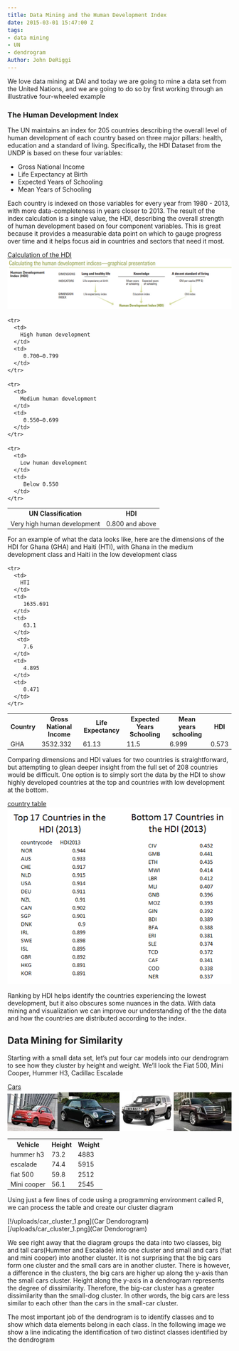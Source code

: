 ```yaml
---
title: Data Mining and the Human Development Index
date: 2015-03-01 15:47:00 Z
tags:
- data mining
- UN
- dendrogram
Author: John DeRiggi
---
```


We love data mining at DAI and today we are going to mine a data set from the United Nations, and we are going to do so by first working through an illustrative four-wheeled example

<!--more-->


### The Human Development Index
The UN maintains an index for 205 countries describing the overall level of human development of each country based on three major pillars: health, education and a standard of living. Specifically, the HDI Dataset from the UNDP is based on these four variables:

- Gross National Income
- Life Expectancy at Birth
- Expected Years of Schooling
- Mean Years of Schooling

Each country is indexed on those variables for every year from 1980 - 2013, with more data-completeness in years closer to 2013. The result of the index calculation is a single value, the HDI, describing the overall strength of human development based on four component variables. This is great because it provides a measurable data point on which to gauge progress over time and it helps focus aid in countries and sectors that need it most.


[Calculation of the HDI](/uploads/hdi.jpg)
![Calculation of the HDI](/uploads/hdi.jpg)

<table>
    <tr>
        <th>
            UN Classification
         </th>  
          <th>
            HDI
          </th>
    </tr>
    <tr>
      <td>
        Very high human development
      </td>
      <td>
         0.800 and above
      </td>
    </tr>

    <tr>
      <td>
        High human development
      </td>
      <td>
         0.700–0.799
      </td>
    </tr>

    <tr>
      <td>
        Medium human development
      </td>
      <td>
         0.550–0.699
      </td>
    </tr>

    <tr>
      <td>
        Low human development
      </td>
      <td>
         Below 0.550
      </td>
    </tr>

</table>


For an example of what the data looks like, here are the dimensions of the HDI for Ghana (GHA) and Haiti (HTI), with Ghana in the medium development class and Haiti in the low development class

<table>
    <tr>
        <th>
            Country
         </th>  
          <th>
            Gross National Income
          </th>
          <th>
            Life Expectancy
          </th>
          <th>
            Expected Years Schooling
          </th>
          <th>
            Mean years schooling
          </th>
          <th>
            HDI
          </th>
    </tr>
    <tr>
      <td>
        GHA
      </td>
      <td>
         3532.332
      </td>
      <td>
         61.13
      </td>
       <td>
         11.5
      </td>
      <td>
         6.999
      </td>
      <td>
         0.573
      </td>
    </tr>

    <tr>
      <td>
        HTI
      </td>
      <td>
         1635.691
      </td>
      <td>
         63.1
      </td>
       <td>
         7.6
      </td>
      <td>
         4.895
      </td>
      <td>
         0.471
      </td>
    </tr>

    

</table>


Comparing dimensions and HDI values for two countries is straightforward, but attempting to glean deeper insight from the full set of 208 countries would be difficult. One option is to simply sort the data by the HDI to show highly developed countries at the top and countries with low development at the bottom.

[country table](/uploads/countrytable.png)
![country table](/uploads/countrytable.png)

Ranking by HDI helps identify the countries experiencing the lowest development, but it also obscures some nuances in the data. With data mining and visualization we can improve our understanding of the the data and how the countries are distributed according to the index.

## Data Mining for Similarity

Starting with a small data set, let’s put four car models into our dendrogram to see how they cluster by height and weight. We’ll look the Fiat 500, Mini Cooper, Hummer H3, Cadillac Escalade

[Cars](/uploads/manycars.png)
![cars](/uploads/manycars.png)


<table>
  <tr>
    <th>
      Vehicle
    </th>  
    <th>
      Height
    </th>
    <th>
      Weight
    </th>

  </tr>
  <tr>
    <td>
      hummer h3
    </td>
    <td>
     73.2
   </td>
   <td>
     4883
   </td>
 </tr>

 <tr>
  <td>
    escalade
  </td>
  <td>
   74.4
 </td>
 <td>
   5915
 </td>
</tr>

<tr>
  <td>
    fiat 500
  </td>
  <td>
   59.8
 </td>
 <td>
   2512
 </td>
</tr>

<tr>
  <td>
    Mini cooper
  </td>
  <td>
   56.1
 </td>
 <td>
   2545
 </td>
</tr>

</table>


Using just a few lines of code using a programming environment called R, we can process the table and create our cluster diagram

[!/uploads/car_cluster_1.png](Car Dendorogram)
[/uploads/car_cluster_1.png](Car Dendorogram)

We see right away that the diagram groups the data into two classes, big and tall cars(Hummer and Escalade) into one cluster and small and cars (fiat and mini cooper) into another cluster. It is not surprising that the big cars form one cluster and the small cars are in another cluster. There is however, a difference in the clusters, the big cars are higher up along the y-axis than the small cars cluster. Height along the y-axis in a dendrogram represents the degree of dissimilarity. Therefore, the big-car cluster has a greater dissimilarity than the small-dog cluster. In other words, the big cars are less similar to each other than the cars in the small-car cluster.

The most important job of the dendrogram is to identify classes and to show which data elements belong in each class. In the following image we show a line indicating the identification of two distinct classes identified by the dendrogram